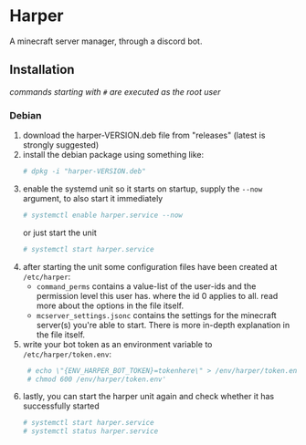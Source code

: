# Harper
A minecraft server manager, through a discord bot.

## Installation
*commands starting with `#` are executed as the root user*
### Debian
1. download the harper-VERSION.deb file from "releases" (latest is strongly suggested)
2. install the debian package using something like:
   ```sh
   # dpkg -i "harper-VERSION.deb"
   ```
3. enable the systemd unit so it starts on startup, supply the `--now` argument, to also start it immediately
    ```sh
    # systemctl enable harper.service --now
    ```
    or just start the unit
    ```sh
    # systemctl start harper.service
    ```
4. after starting the unit some configuration files have been created at `/etc/harper`:
   - `command_perms` contains a value-list of the user-ids and the permission level this user has. where the id 0 applies to all. read more about the options in the file itself.
   - `mcserver_settings.jsonc` contains the settings for the minecraft server(s) you're able to start. There is more in-depth explanation in the file itself.
5. write your bot token as an environment variable to `/etc/harper/token.env`:
   ```sh
    # echo \"{ENV_HARPER_BOT_TOKEN}=tokenhere\" > /env/harper/token.env
    # chmod 600 /env/harper/token.env'
   ```
6. lastly, you can start the harper unit again and check whether it has successfully started
   ```sh
   # systemctl start harper.service
   # systemctl status harper.service
   ```
